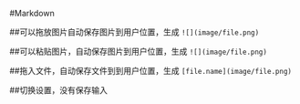 ﻿#Markdown

##可以拖放图片自动保存图片到用户位置，生成 `![](image/file.png)`

##可以粘贴图片，自动保存图片到用户位置，生成 `![](image/file.png)`

##拖入文件，自动保存文件到到用户位置，生成 `[file.name](image/file.png)`

##切换设置，没有保存输入